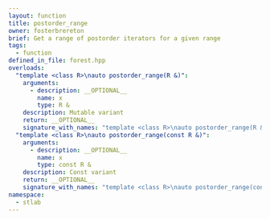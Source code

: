 ```yaml
---
layout: function
title: postorder_range
owner: fosterbrereton
brief: Get a range of postorder iterators for a given range
tags:
  - function
defined_in_file: forest.hpp
overloads:
  "template <class R>\nauto postorder_range(R &)":
    arguments:
      - description: __OPTIONAL__
        name: x
        type: R &
    description: Mutable variant
    return: __OPTIONAL__
    signature_with_names: "template <class R>\nauto postorder_range(R & x)"
  "template <class R>\nauto postorder_range(const R &)":
    arguments:
      - description: __OPTIONAL__
        name: x
        type: const R &
    description: Const variant
    return: __OPTIONAL__
    signature_with_names: "template <class R>\nauto postorder_range(const R & x)"
namespace:
  - stlab
---
```

